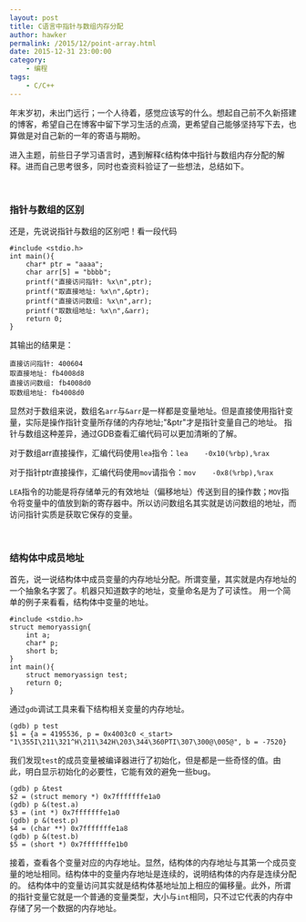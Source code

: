```yaml
---
layout: post
title: C语言中指针与数组内存分配
author: hawker
permalink: /2015/12/point-array.html
date: 2015-12-31 23:00:00
category:
    - 编程
tags:
    - C/C++
---
```

年末岁初，未出门远行；一个人待着，感觉应该写的什么。想起自己前不久新搭建的博客，希望自己在博客中留下学习生活的点滴，更希望自己能够坚持写下去，也算做是对自己新的一年的寄语与期盼。

进入主题，前些日子学习语言时，遇到解释`C`结构体中指针与数组内存分配的解释。进而自己思考很多，同时也查资料验证了一些想法，总结如下。

&nbsp;

### 指针与数组的区别

还是，先说说指针与数组的区别吧！看一段代码

    #include <stdio.h>
    int main(){
        char* ptr = "aaaa";
        char arr[5] = "bbbb";
        printf("直接访问指针: %x\n",ptr);
        printf("取直接地址: %x\n",&ptr);
        printf("直接访问数组: %x\n",arr);
        printf("取数组地址: %x\n",&arr);
        return 0;
    }

其输出的结果是：

    直接访问指针: 400604
    取直接地址: fb4008d8
    直接访问数组: fb4008d0
    取数组地址: fb4008d0

显然对于数组来说，数组名`arr`与`&arr`是一样都是变量地址。但是直接使用指针变量，实际是操作指针变量所存储的内存地址;"&ptr"才是指针变量自己的地址。
指针与数组这种差异，通过GDB查看汇编代码可以更加清晰的了解。

对于数组arr直接操作，汇编代码使用`lea`指令：`lea    -0x10(%rbp),%rax`

对于指针ptr直接操作，汇编代码使用`mov`请指令：`mov    -0x8(%rbp),%rax`

`LEA`指令的功能是将存储单元的有效地址（偏移地址）传送到目的操作数；`MOV`指令将变量中的值放到新的寄存器中。所以访问数组名其实就是访问数组的地址，而访问指针实质是获取它保存的变量。

&nbsp;

### 结构体中成员地址

首先，说一说结构体中成员变量的内存地址分配。所谓变量，其实就是内存地址的一个抽象名字罢了。机器只知道数字的地址，变量命名是为了可读性。
用一个简单的例子来看看，结构体中变量的地址。

    #include <stdio.h>
    struct memoryassign{
        int a;
        char* p;
        short b;
    }
    int main(){
        struct memoryassign test;
        return 0;
    }

通过`gdb`调试工具来看下结构相关变量的内存地址。

    (gdb) p test
    $1 = {a = 4195536, p = 0x4003c0 <_start> "1\355I\211\321^H\211\342H\203\344\360PTI\307\300@\005@", b = -7520}

我们发现`test`的成员变量被编译器进行了初始化，但是都是一些奇怪的值。由此，明白显示初始化的必要性，它能有效的避免一些bug。

    (gdb) p &test
    $2 = (struct memory *) 0x7fffffffe1a0
    (gdb) p &(test.a)
    $3 = (int *) 0x7fffffffe1a0
    (gdb) p &(test.p)
    $4 = (char **) 0x7fffffffe1a8
    (gdb) p &(test.b)
    $5 = (short *) 0x7fffffffe1b0

接着，查看各个变量对应的内存地址。显然，结构体的内存地址与其第一个成员变量的地址相同。结构体中的变量内存地址是连续的，说明结构体的内存是连续分配的。
结构体中的变量访问其实就是结构体基地址加上相应的偏移量。此外，所谓的指针变量它就是一个普通的变量类型，大小与`int`相同，只不过它代表的内存中存储了另一个数据的内存地址。

